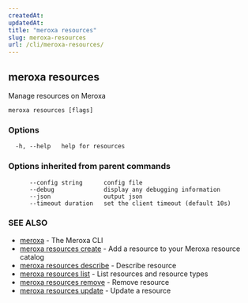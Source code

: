 ```yaml
---
createdAt: 
updatedAt: 
title: "meroxa resources"
slug: meroxa-resources
url: /cli/meroxa-resources/
---
```

## meroxa resources

Manage resources on Meroxa

```
meroxa resources [flags]
```

### Options

```
  -h, --help   help for resources
```

### Options inherited from parent commands

```
      --config string      config file
      --debug              display any debugging information
      --json               output json
      --timeout duration   set the client timeout (default 10s)
```

### SEE ALSO

* [meroxa](/cli/meroxa/)	 - The Meroxa CLI
* [meroxa resources create](/cli/meroxa-resources-create/)	 - Add a resource to your Meroxa resource catalog
* [meroxa resources describe](/cli/meroxa-resources-describe/)	 - Describe resource
* [meroxa resources list](/cli/meroxa-resources-list/)	 - List resources and resource types
* [meroxa resources remove](/cli/meroxa-resources-remove/)	 - Remove resource
* [meroxa resources update](/cli/meroxa-resources-update/)	 - Update a resource

